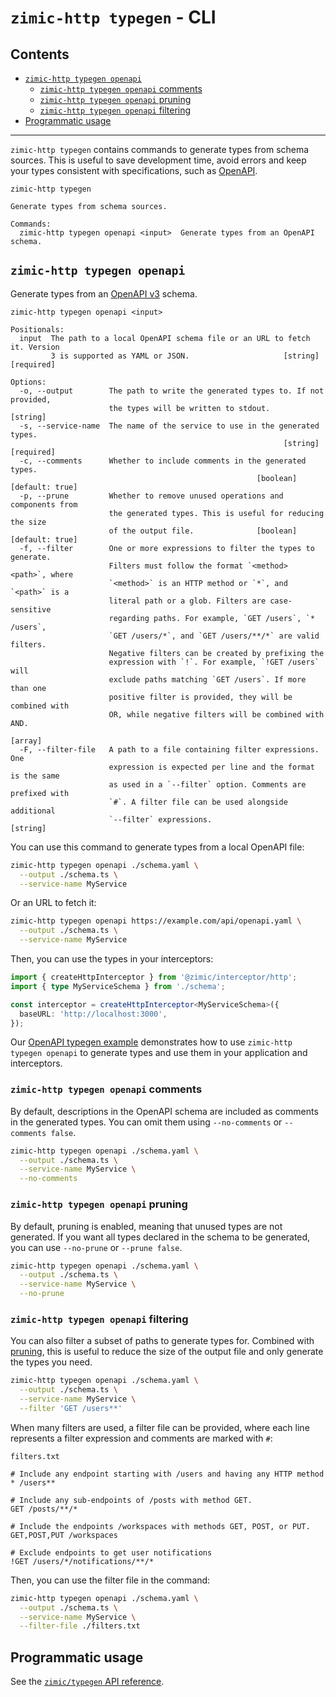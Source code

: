 # `zimic-http typegen` - CLI <!-- omit from toc -->

## Contents <!-- omit from toc -->

- [`zimic-http typegen openapi`](#zimic-http-typegen-openapi)
  - [`zimic-http typegen openapi` comments](#zimic-http-typegen-openapi-comments)
  - [`zimic-http typegen openapi` pruning](#zimic-http-typegen-openapi-pruning)
  - [`zimic-http typegen openapi` filtering](#zimic-http-typegen-openapi-filtering)
- [Programmatic usage](#programmatic-usage)

---

`zimic-http typegen` contains commands to generate types from schema sources. This is useful to save development time,
avoid errors and keep your types consistent with specifications, such as [OpenAPI](https://swagger.io/specification).

```
zimic-http typegen

Generate types from schema sources.

Commands:
  zimic-http typegen openapi <input>  Generate types from an OpenAPI schema.
```

## `zimic-http typegen openapi`

Generate types from an [OpenAPI v3](https://swagger.io/specification) schema.

```
zimic-http typegen openapi <input>

Positionals:
  input  The path to a local OpenAPI schema file or an URL to fetch it. Version
         3 is supported as YAML or JSON.                     [string] [required]

Options:
  -o, --output        The path to write the generated types to. If not provided,
                      the types will be written to stdout.              [string]
  -s, --service-name  The name of the service to use in the generated types.
                                                             [string] [required]
  -c, --comments      Whether to include comments in the generated types.
                                                       [boolean] [default: true]
  -p, --prune         Whether to remove unused operations and components from
                      the generated types. This is useful for reducing the size
                      of the output file.              [boolean] [default: true]
  -f, --filter        One or more expressions to filter the types to generate.
                      Filters must follow the format `<method> <path>`, where
                      `<method>` is an HTTP method or `*`, and `<path>` is a
                      literal path or a glob. Filters are case-sensitive
                      regarding paths. For example, `GET /users`, `* /users`,
                      `GET /users/*`, and `GET /users/**/*` are valid filters.
                      Negative filters can be created by prefixing the
                      expression with `!`. For example, `!GET /users` will
                      exclude paths matching `GET /users`. If more than one
                      positive filter is provided, they will be combined with
                      OR, while negative filters will be combined with AND.
                                                                         [array]
  -F, --filter-file   A path to a file containing filter expressions. One
                      expression is expected per line and the format is the same
                      as used in a `--filter` option. Comments are prefixed with
                      `#`. A filter file can be used alongside additional
                      `--filter` expressions.                           [string]
```

You can use this command to generate types from a local OpenAPI file:

```bash
zimic-http typegen openapi ./schema.yaml \
  --output ./schema.ts \
  --service-name MyService
```

Or an URL to fetch it:

```bash
zimic-http typegen openapi https://example.com/api/openapi.yaml \
  --output ./schema.ts \
  --service-name MyService
```

Then, you can use the types in your interceptors:

```ts
import { createHttpInterceptor } from '@zimic/interceptor/http';
import { type MyServiceSchema } from './schema';

const interceptor = createHttpInterceptor<MyServiceSchema>({
  baseURL: 'http://localhost:3000',
});
```

Our [OpenAPI typegen example](../../examples/zimic-with-openapi-typegen) demonstrates how to use
`zimic-http typegen openapi` to generate types and use them in your application and interceptors.

### `zimic-http typegen openapi` comments

By default, descriptions in the OpenAPI schema are included as comments in the generated types. You can omit them using
`--no-comments` or `--comments false`.

```bash
zimic-http typegen openapi ./schema.yaml \
  --output ./schema.ts \
  --service-name MyService \
  --no-comments
```

### `zimic-http typegen openapi` pruning

By default, pruning is enabled, meaning that unused types are not generated. If you want all types declared in the
schema to be generated, you can use `--no-prune` or `--prune false`.

```bash
zimic-http typegen openapi ./schema.yaml \
  --output ./schema.ts \
  --service-name MyService \
  --no-prune
```

### `zimic-http typegen openapi` filtering

You can also filter a subset of paths to generate types for. Combined with
[pruning](#zimic-http-typegen-openapi-pruning), this is useful to reduce the size of the output file and only generate
the types you need.

```bash
zimic-http typegen openapi ./schema.yaml \
  --output ./schema.ts \
  --service-name MyService \
  --filter 'GET /users**'
```

When many filters are used, a filter file can be provided, where each line represents a filter expression and comments
are marked with `#`:

`filters.txt`

```
# Include any endpoint starting with /users and having any HTTP method
* /users**

# Include any sub-endpoints of /posts with method GET.
GET /posts/**/*

# Include the endpoints /workspaces with methods GET, POST, or PUT.
GET,POST,PUT /workspaces

# Exclude endpoints to get user notifications
!GET /users/*/notifications/**/*
```

Then, you can use the filter file in the command:

```bash
zimic-http typegen openapi ./schema.yaml \
  --output ./schema.ts \
  --service-name MyService \
  --filter-file ./filters.txt
```

## Programmatic usage

See the [`zimic/typegen` API reference](api‐zimic‐typegen).
